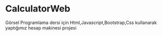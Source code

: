 # CalculatorWeb
Görsel Programlama dersi için Html,Javascript,Bootstrap,Css kullanarak  yaptığımız hesap makinesi projesi
